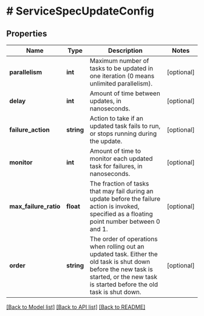 # # ServiceSpecUpdateConfig

## Properties

Name | Type | Description | Notes
------------ | ------------- | ------------- | -------------
**parallelism** | **int** | Maximum number of tasks to be updated in one iteration (0 means unlimited parallelism). | [optional]
**delay** | **int** | Amount of time between updates, in nanoseconds. | [optional]
**failure_action** | **string** | Action to take if an updated task fails to run, or stops running during the update. | [optional]
**monitor** | **int** | Amount of time to monitor each updated task for failures, in nanoseconds. | [optional]
**max_failure_ratio** | **float** | The fraction of tasks that may fail during an update before the failure action is invoked, specified as a floating point number between 0 and 1. | [optional]
**order** | **string** | The order of operations when rolling out an updated task. Either the old task is shut down before the new task is started, or the new task is started before the old task is shut down. | [optional]

[[Back to Model list]](../../README.md#models) [[Back to API list]](../../README.md#endpoints) [[Back to README]](../../README.md)
